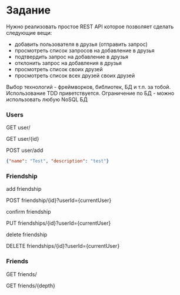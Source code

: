 # Задание

Нужно реализовать простое REST API которое позволяет сделать следующие вещи:
 - добавить пользователя в друзья (отправить запрос)
 - просмотреть список запросов на добавление в друзья
 - подтвердить запрос на добавление в друзья
 - отклонить запрос на добавления в друзья
 - просмотреть список своих друзей
 - просмотреть список всех друзей своих друзей

Выбор технологий - фреймворков, библиотек, БД  и т.п. за тобой.
Использование TDD приветствуется. Ограничение по БД - можно использовать любую NoSQL БД

### Users
GET user/

GET user/{id}

POST user/add
```json
{"name": "Test", "description": "test"}
```

### Friendship
add friendship

POST friendship/{id}?userId={currentUser}

confirm friendship

PUT friendships/{id}?userId={currentUser}

delete friendship

DELETE friendships/{id}?userId={currentUser}

### Friends
GET friends/

GET friends/{depth}

